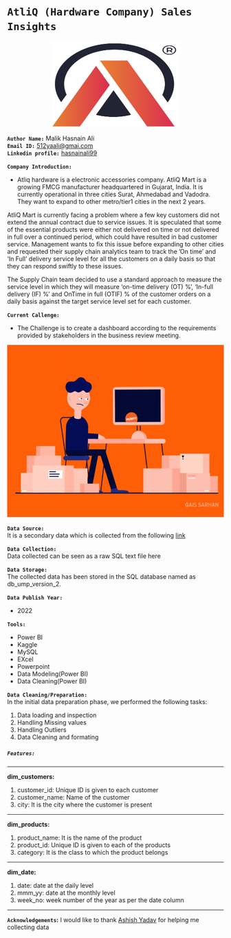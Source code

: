 # **`AtliQ (Hardware Company) Sales Insights`**

<p align="center">
<img src="./Atliq_logo_for_dashboard.png" alt="Atliq" width="300" height="200">

**`Author Name:`** Malik Hasnain Ali\
**`Email ID:`** 512yaali@gmai.com\
**`Linkedin profile:`** [hasnainali99](https://www.linkedin.com/in/hasnainali99/)


**`Company Introduction:`**
- Atliq hardware is a electronic accessories company. AtliQ Mart is a growing FMCG manufacturer headquartered in Gujarat, India. It is currently operational in three cities Surat, Ahmedabad and Vadodra. They want to expand to other metro/tier1 cities in the next 2 years.

AtliQ Mart is currently facing a problem where a few key customers did not extend the annual contract due to service issues. It is speculated that some of the essential products were either not delivered on time or not delivered in full over a continued period, which could have resulted in bad customer service. Management wants to fix this issue before expanding to other cities and requested their supply chain analytics team to track the ’On time’ and ‘In Full’ delivery service level for all the customers on a daily basis so that they can respond swiftly to these issues.

The Supply Chain team decided to use a standard approach to measure the service level in which they will measure ‘on-time delivery (OT) %’, ‘In-full delivery (IF) %’ and OnTime in full (OTIF) % of the customer orders on a daily basis against the target service level set for each customer.

**`Current Callenge:`**
- The Challenge is to create a dashboard according to the requirements provided by stakeholders in the business review meeting.

<p align="center">
<img src="./sales.gif" alt="Atliq" width="800" height="400">

**`Data Source:`**\
It is a secondary data which is collected from the following [link](https://www.kaggle.com/datasets/mohdsuhailmasroor/atliq-hardware)

**`Data Collection:`**\
Data collected can be seen as a raw SQL text file here

**`Data Storage:`**\
The collected data has been stored in the SQL database named as db_ump_version_2.

**`Data Publish Year:`**
- 2022
  
**`Tools:`**
- Power BI
- Kaggle
- MySQL
- EXcel
- Powerpoint
- Data Modeling(Power BI)
- Data Cleaning(Power BI)

**`Data Cleaning/Preparation:`**\
In the initial data preparation phase, we performed the following tasks:
1. Data loading and inspection
2. Handling Missing values
3. Handling Outliers
4. Data Cleaning and formating

##### **`Features:`**
---------------------------------------------------------------------------------------------

**dim_customers:**
1. customer_id: Unique ID is given to each customer
2. customer_name: Name of the customer
3. city: It is the city where the customer is present

---------------------------------------------------------------------------------------------------

**dim_products:**
1. product_name: It is the name of the product
2. product_id: Unique ID is given to each of the products
3. category: It is the class to which the product belongs

---------------------------------------------------------------------------------------------------

**dim_date:**
1. date: date at the daily level
2. mmm_yy: date at the monthly level
3. week_no: week number of the year as per the date column

---------------------------------------------------------------------------------------------------

**`Acknowledgements`:**
I would like to thank [Ashish Yadav](https://www.kaggle.com/ashishyadav1993) for helping me collecting data
